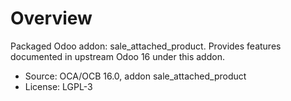 # Overview

Packaged Odoo addon: sale_attached_product. Provides features documented in upstream Odoo 16 under this addon.

- Source: OCA/OCB 16.0, addon sale_attached_product
- License: LGPL-3
